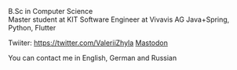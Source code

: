 B.Sc in Computer Science  
Master student at KIT
Software Engineer at Vivavis AG
Java+Spring, Python, Flutter

Twiiter: https://twitter.com/ValeriiZhyla
<a rel="me" href="https://techhub.social/@oratorx">Mastodon</a>

You can contact me in English, German and Russian

